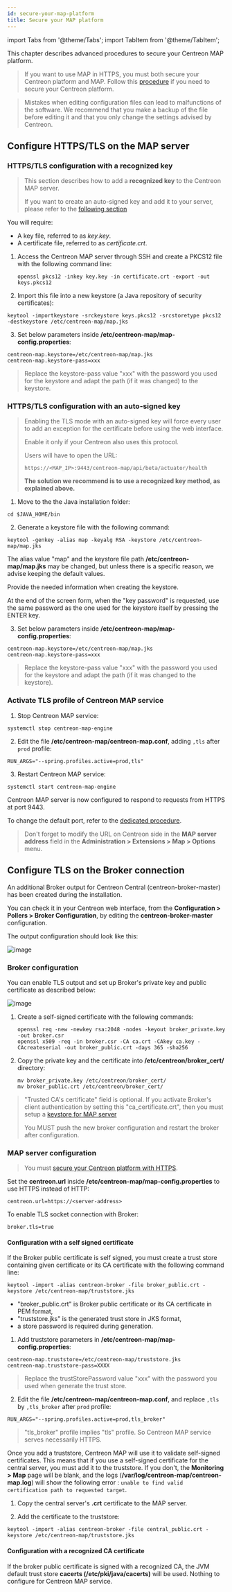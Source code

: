 ```yaml
---
id: secure-your-map-platform
title: Secure your MAP platform
---
```

import Tabs from '@theme/Tabs';
import TabItem from '@theme/TabItem';

This chapter describes advanced procedures to secure your Centreon MAP platform.

> If you want to use MAP in HTTPS, you must both secure your Centreon platform and MAP. Follow this [procedure](../administration/secure-platform.md#secure-the-web-server-with-https) if you need to secure your Centreon platform.

> Mistakes when editing configuration files can lead to malfunctions of the software. We recommend that you make a backup of the file before editing it and that you only change the settings advised by Centreon.

## Configure HTTPS/TLS on the MAP server

### HTTPS/TLS configuration with a recognized key

> This section describes how to add a **recognized key** to the Centreon
> MAP server.
>
> If you want to create an auto-signed key and add it to your server, please
> refer to the [following
> section](#httpstls-configuration-with-an-auto-signed-key)

You will require:

- A key file, referred to as *key.key*.
- A certificate file, referred to as *certificate.crt*.

1. Access the Centreon MAP server through SSH and create a PKCS12 file with the following command line:

    ```shell
    openssl pkcs12 -inkey key.key -in certificate.crt -export -out keys.pkcs12
    ```

2. Import this file into a new keystore (a Java repository of security certificates):

```shell
keytool -importkeystore -srckeystore keys.pkcs12 -srcstoretype pkcs12 -destkeystore /etc/centreon-map/map.jks
```

3. Set below parameters inside **/etc/centreon-map/map-config.properties**:

```text
centreon-map.keystore=/etc/centreon-map/map.jks
centreon-map.keystore-pass=xxx
```

> Replace the keystore-pass value "xxx" with the password you used for
> the keystore and adapt the path (if it was changed) to the keystore.

### HTTPS/TLS configuration with an auto-signed key

> Enabling the TLS mode with an auto-signed key will force every user to add an
> exception for the certificate before using the web interface.
>
> Enable it only if your Centreon also uses this protocol.
>
> Users will have to open the URL:
>
> ```shell
>https://<MAP_IP>:9443/centreon-map/api/beta/actuator/health
> ```
>
> **The solution we recommend is to use a recognized key method, as explained
> above.**

1. Move to the the Java installation folder:

```shell
cd $JAVA_HOME/bin
```

2. Generate a keystore file with the following command:

```shell
keytool -genkey -alias map -keyalg RSA -keystore /etc/centreon-map/map.jks
```

The alias value "map" and the keystore file path
**/etc/centreon-map/map.jks** may be changed, but unless there is a
specific reason, we advise keeping the default values.

Provide the needed information when creating the keystore.

At the end of the screen form, when the "key password" is requested, use
the same password as the one used for the keystore itself by pressing the
ENTER key.

3. Set below parameters inside **/etc/centreon-map/map-config.properties**:

```text
centreon-map.keystore=/etc/centreon-map/map.jks
centreon-map.keystore-pass=xxx
```

> Replace the keystore-pass value "xxx" with the password you used for
> the keystore and adapt the path (if it was changed to the keystore).

### Activate TLS profile of Centreon MAP service

1. Stop Centreon MAP service:

```shell
systemctl stop centreon-map-engine
```

2. Edit the file **/etc/centreon-map/centreon-map.conf**, adding `,tls` after `prod` profile:

```text
RUN_ARGS="--spring.profiles.active=prod,tls"
```

3. Restart Centreon MAP service:

```shell
systemctl start centreon-map-engine
```

Centreon MAP server is now configured to respond to requests from HTTPS at port 9443.

To change the default port, refer to the [dedicated
procedure](advanced-configuration.md#change-centreon-map-server-port).

> Don't forget to modify the URL on Centreon side in the **MAP server address**
> field in the **Administration > Extensions > Map > Options** menu.

## Configure TLS on the Broker connection

An additional Broker output for Centreon Central (centreon-broker-master) has
been created during the installation.

You can check it in your Centreon web interface, from the **Configuration > Pollers > Broker Configuration**, 
by editing the **centreon-broker-master** configuration.

The output configuration should look like this:

![image](../assets/graph-views/output_broker.png)

### Broker configuration

You can enable TLS output and set up Broker's private key and public
certificate as described below:

![image](../assets/graph-views/output_broker_tls.png)

1. Create a self-signed certificate with the following commands: 

    ```text
    openssl req -new -newkey rsa:2048 -nodes -keyout broker_private.key -out broker.csr
    openssl x509 -req -in broker.csr -CA ca.crt -CAkey ca.key -CAcreateserial -out broker_public.crt -days 365 -sha256
    ```

2. Copy the private key and the certificate into **/etc/centreon/broker_cert/** directory:

    ```text
    mv broker_private.key /etc/centreon/broker_cert/
    mv broker_public.crt /etc/centreon/broker_cert/
    ```

> "Trusted CA's certificate" field is optional. If you activate Broker's client
> authentication by setting this "ca\_certificate.crt", then you must setup a
> [keystore for MAP server](#configure-httpstls-on-the-web-server)
>
> You MUST push the new broker configuration and restart the broker after
> configuration.

### MAP server configuration

> You must [secure your Centreon platform with HTTPS](../administration/secure-platform.md#secure-the-web-server-with-https).

Set the **centreon.url** inside **/etc/centreon-map/map-config.properties** to use HTTPS instead of HTTP:

```shell
centreon.url=https://<server-address>
```

To enable TLS socket connection with Broker:

```text
broker.tls=true
```

#### Configuration with a self signed certificate

If the Broker public certificate is self signed, you must create a trust store
containing given certificate or its CA certificate with the following command
line:

```shell
keytool -import -alias centreon-broker -file broker_public.crt -keystore /etc/centreon-map/truststore.jks
```

- "broker\_public.crt" is Broker public certificate or its CA certificate
  in PEM format,
- "truststore.jks" is the generated trust store in JKS format,
- a store password is required during generation.

1. Add truststore parameters in **/etc/centreon-map/map-config.properties**:

```text
centreon-map.truststore=/etc/centreon-map/truststore.jks
centreon-map.truststore-pass=XXXX
```

> Replace the trustStorePassword value "xxx" with the password you used when
> generate the trust store.

2. Edit the file **/etc/centreon-map/centreon-map.conf**, and replace `,tls` by `,tls_broker` after `prod` profile:

```text
RUN_ARGS="--spring.profiles.active=prod,tls_broker"
```

> "tls_broker" profile implies "tls" profile. So Centreon MAP service
> serves necessarily HTTPS.

Once you add a truststore, Centreon MAP will use it to validate self-signed certificates.
This means that if you use a self-signed certificate for the central server, you must add it to the truststore. If you don't, the
 **Monitoring > Map** page will be blank, and the logs (**/var/log/centreon-map/centreon-map.log**)
 will show the following error :
 `unable to find valid certification path to requested target`.

1. Copy the central server's **.crt** certificate to the MAP server.

2. Add the certificate to the truststore:

```shell
keytool -import -alias centreon-broker -file central_public.crt -keystore /etc/centreon-map/truststore.jks
```

#### Configuration with a recognized CA certificate

If the broker public certificate is signed with a recognized CA, the JVM
default trust store **cacerts (/etc/pki/java/cacerts)** will be used. Nothing
to configure for Centreon MAP service.
